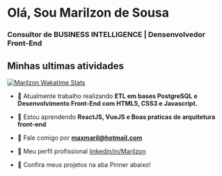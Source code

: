 <h1 align="left">Olá, Sou Marilzon de Sousa</h1>
<h3 align="left">Consultor de BUSINESS INTELLIGENCE | Densenvolvedor Front-End</h3>

## Minhas ultimas atividades

[![Marilzon Wakatime Stats](https://github-readme-stats.vercel.app/api/wakatime?username=Marilzon&langs_count=5&hide=json,properties,stylus&custom_title=Linguagens%20mais%20usadas&theme=dark&time_range=last_year)](https://wakatime.com/@Marilzon)

- 🔭 Atualmente trabalho realizando **ETL em bases PostgreSQL e Desenvolvimento Front-End com HTML5, CSS3 e Javascript.**

- 🌱 Estou aprendendo **ReactJS, VueJS e Boas praticas de arquitetura front-end**

- 💬 Fale comigo por **maxmaril@hotmail.com**

- 📄 Meu perfil profissional [linkedin/in/Marilzon](https://www.linkedin.com/in/marilzon/)

- 📄 Confira meus projetos na aba Pinner abaixo!
